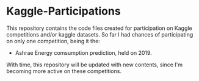 # Kaggle-Participations
This repository contains the code files created for participation on Kaggle competitions and/or kaggle datasets. 
So far I had chances of participating on only one competition, being it the:
- Ashrae Energy comsumption prediction, held on 2019.

With time, this repository will be updated with new contents, since I'm becoming more active on these competitions.
